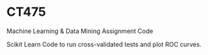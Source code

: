 # CT475
Machine Learning &amp; Data Mining Assignment Code

Scikit Learn Code to run cross-validated tests and plot ROC curves.
